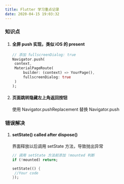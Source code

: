 ```yaml
---
title: Flutter 学习重点记录
date: 2020-04-15 19:03:32
---
```


### 知识点

1. #### 全屏 push 实现，类似 iOS 的 present

   ```dart
   // 添加 fullscreenDialog: true
   Navigator.push(
   	context, 
   	MaterialPageRoute(
   		builder: (context) => YourPage(),
   		fullscreenDialog: true
   	)
   );
   ```

2. #### 页面跳转隐藏左上角返回按钮

   使用 Navigator.pushReplacement 替换 Navigator.push

### 错误解决

1. #### setState() called after dispose()

   界面释放以后调用 setState 方法，导致抛出异常

   ```dart
   // 调用 setState 方法前添加 !mounted 判断
   if (!mounted) return;
   
   setState(() {
   	//Your code
   });
   ```